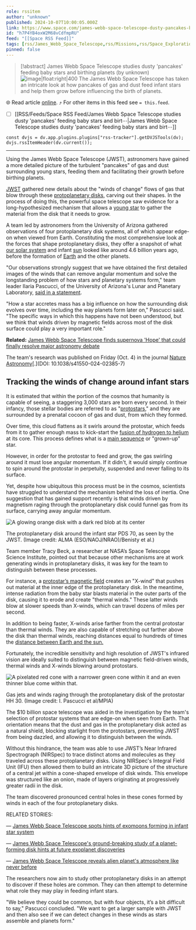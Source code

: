 ```yaml
---
role: rssitem
author: "unknown"
published: 2024-10-07T10:00:05.000Z
link: https://www.space.com/james-webb-space-telescope-dusty-pancakes-baby-stars
id: "h7P4YB4oxW2M68vCdfmpRU"
feed: "[[Space RSS Feed]]"
tags: [rss/James_Webb_Space_Telescope,rss/Missions,rss/Space_Exploration]
pinned: false
---
```


> [!abstract]  James Webb Space Telescope studies dusty 'pancakes' feeding baby stars and birthing planets  (by unknown)
> ![image|float:right|400](https://cdn.mos.cms.futurecdn.net/YXUbhXtGRc5wEoi2vxYLUG.png) The James Webb Space Telescope has taken an intricate look at how pancakes of gas and dust feed infant stars and help them grow before influencing the birth of planets.

🌐 Read article [online](https://www.space.com/james-webb-space-telescope-dusty-pancakes-baby-stars). ⤴ For other items in this feed see `= this.feed`.

- [ ] [[RSS/Feeds/Space RSS Feed/James Webb Space Telescope studies dusty 'pancakes' feeding baby stars and birt⋯|James Webb Space Telescope studies dusty 'pancakes' feeding baby stars and birt⋯]]

~~~dataviewjs
const dvjs = dv.app.plugins.plugins["rss-tracker"].getDVJSTools(dv);
dvjs.rssItemHeader(dv.current());
~~~

- - -
Using the James Webb Space Telescope (JWST), astronomers have gained a more detailed picture of the turbulent "pancakes" of gas and dust surrounding young stars, feeding them and facilitating their growth before birthing planets.

[JWST](https://www.space.com/21925-james-webb-space-telescope-jwst.html) gathered new details about the "winds of change" flows of gas that blow through these [protoplanetary disks](https://www.space.com/8605-solar-system-baby-photos-reveal-planets-form.html), carving out their shapes. In the process of doing this, the powerful space telescope saw evidence for a long-hypothesized mechanism that allows a [young star](https://www.space.com/supersonic-jets-young-star-space-james-webb-space-telescope) to gather the material from the disk that it needs to grow.

A team led by astronomers from the University of Arizona gathered observations of four protoplanetary disk systems, all of which appear edge-on when viewed from Earth. Constituting the most comprehensive look at the forces that shape protoplanetary disks, they offer a snapshot of what [our solar system](https://www.space.com/16080-solar-system-planets.html) and infant [sun](https://www.space.com/58-the-sun-formation-facts-and-characteristics.html) looked like around 4.6 billion years ago, before the formation of [Earth](https://www.space.com/54-earth-history-composition-and-atmosphere.html) and the other planets.

"Our observations strongly suggest that we have obtained the first detailed images of the winds that can remove angular momentum and solve the longstanding problem of how stars and planetary systems form," team leader Ilaria Pascucci, of the University of Arizona's Lunar and Planetary Laboratory, [said in a statement](https://www.mpia.de/news/science/2024-13-jwst-disk-wind). 

"How a star accretes mass has a big influence on how the surrounding disk evolves over time, including the way planets form later on," Pascucci said. "The specific ways in which this happens have not been understood, but we think that winds driven by magnetic fields across most of the disk surface could play a very important role."

**Related:** [James Webb Space Telescope finds supernova 'Hope' that could finally resolve major astronomy debate](https://www.space.com/james-webb-space-telescope-hubble-tension-supernova-hope)

The team's research was published on Friday (Oct. 4) in the journal [Nature Astronomy](https://www.nature.com/articles/s41550-024-02385-7)[.](DOI: 10.1038/s41550-024-02385-7)

## Tracking the winds of change around infant stars

It is estimated that within the portion of the cosmos that humanity is capable of seeing, a staggering 3,000 stars are born every second. In their infancy, those stellar bodies are referred to as "[protostars](https://www.space.com/james-webb-space-telescope-carina-nebula-image-protostars)," and they are surrounded by a prenatal cocoon of gas and dust, from which they formed.

Over time, this cloud flattens as it swirls around the protostar, which feeds from it to gather enough mass to kick-start the [fusion of hydrogen to helium](https://www.space.com/what-is-nuclear-fusion) at its core. This process defines what is a [main sequence](https://www.space.com/22437-main-sequence-star.html) or "grown-up" star.

However, in order for the protostar to feed and grow, the gas swirling around it must lose angular momentum. If it didn't, it would simply continue to spin around the protostar in perpetuity, suspended and never falling to its surface. 

Yet, despite how ubiquitous this process must be in the cosmos, scientists have struggled to understand the mechanism behind the loss of inertia. One suggestion that has gained support recently is that winds driven by magnetism raging through the protoplanetary disk could funnel gas from its surface, carrying away angular momentum. 

![A glowing orange disk with a dark red blob at its center](https://cdn.mos.cms.futurecdn.net/7fJa2go322cxRdJjWVbXPD.png)

The protoplanetary disk around the infant star PDS 70, as seen by the JWST. (Image credit: ALMA (ESO/NAOJ/NRAO)/Benisty et al.)

Team member Tracy Beck, a researcher at NASA’s Space Telescope Science Institute, pointed out that because other mechanisms are at work generating winds in protoplanetary disks, it was key for the team to distinguish between these processes.

For instance, a [protostar’s magnetic field](https://www.space.com/37231-young-star-chaotic-magnetic-field.html) creates an "X-wind" that pushes out material at the inner edge of the protoplanetary disk. In the meantime, intense radiation from the baby star blasts material in the outer parts of the disk, causing it to erode and create "thermal winds." These latter winds blow at slower speeds than X-winds, which can travel dozens of miles per second. 

In addition to being faster, X-winds arise farther from the central protostar than thermal winds. They are also capable of stretching out farther above the disk than thermal winds, reaching distances equal to hundreds of times the [distance between Earth and the sun.](https://www.space.com/17081-how-far-is-earth-from-the-sun.html)

Fortunately, the incredible sensitivity and high resolution of JWST's infrared vision are ideally suited to distinguish between magnetic field-driven winds, thermal winds and X-winds blowing around protostars. 

![A pixelated red cone with a narrower green cone within it and an even thinner blue come within that.](https://cdn.mos.cms.futurecdn.net/wxzKTmHH5FcDBj39QsnRc3.png)

Gas jets and winds raging through the protoplanetary disk of the protostar HH 30. (Image credit: I. Pascucci et al/MPIA)

The $10 billion space telescope was aided in the investigation by the team's selection of protostar systems that are edge-on when seen from Earth. That orientation means that the dust and gas in the protoplanetary disk acted as a natural shield, blocking starlight from the protostars, preventing JWST from being dazzled, and allowing it to distinguish between the winds.

Without this hindrance, the team was able to use JWST’s Near Infrared Spectrograph (NIRSpec) to trace distinct atoms and molecules as they traveled across these protoplanetary disks. Using NIRSpec's Integral Field Unit (IFU) then allowed them to build an intricate 3D picture of the structure of a central jet within a cone-shaped envelope of disk winds. This envelope was structured like an onion, made of layers originating at progressively greater radii in the disk. 

The team discovered pronounced central holes in these cones formed by winds in each of the four protoplanetary disks.

RELATED STORIES:

— [James Webb Space Telescope spots hints of exomoons forming in infant star system](https://www.space.com/james-webb-space-telescope-third-planet-forming-infant-star)

— [James Webb Space Telescope's ground-breaking study of a planet-forming disk hints at future exoplanet discoveries](https://www.space.com/james-webb-photographs-dusty-disk-red-dwarf)

— [James Webb Space Telescope reveals alien planet's atmosphere like never before](https://www.space.com/james-webb-space-telescope-details-exoplanet-atmosphere)

The researchers now aim to study other protoplanetary disks in an attempt to discover if these holes are common. They can then attempt to determine what role they may play in feeding infant stars.

"We believe they could be common, but with four objects, it’s a bit difficult to say," Pascucci concluded. "We want to get a larger sample with JWST and then also see if we can detect changes in these winds as stars assemble and planets form."